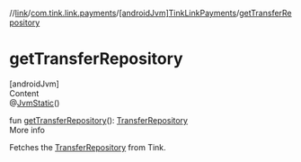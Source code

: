 //[link](../../index.md)/[com.tink.link.payments](../index.md)/[[androidJvm]TinkLinkPayments](index.md)/[getTransferRepository](get-transfer-repository.md)



# getTransferRepository  
[androidJvm]  
Content  
@[JvmStatic](https://kotlinlang.org/api/latest/jvm/stdlib/kotlin.jvm/-jvm-static/index.html)()  
  
fun [getTransferRepository](get-transfer-repository.md)(): [TransferRepository](../[android-jvm]-transfer-repository/index.md)  
More info  


Fetches the [TransferRepository](../[android-jvm]-transfer-repository/index.md) from Tink.

  



